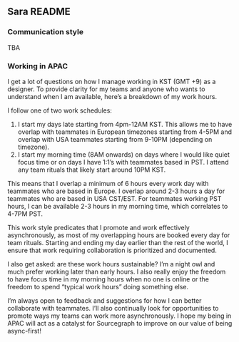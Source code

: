 ## Sara README
### Communication style

TBA


### Working in APAC
I get a lot of questions on how I manage working in KST (GMT +9) as a designer. To provide clarity for my teams and anyone who wants to understand when I am available, here’s a breakdown of my work hours.

I follow one of two work schedules: 
1. I start my days late starting from 4pm-12AM KST. This allows me to have overlap with teammates in European timezones starting from 4-5PM and overlap with USA teammates starting from 9-10PM (depending on timezone). 
2. I start my morning time (8AM onwards) on days where I would like quiet focus time or on days I have 1:1’s with teammates based in PST. I attend any team rituals that likely start around 10PM KST. 

This means that I overlap a minimum of 6 hours every work day with teammates who are based in Europe. I overlap around 2-3 hours a day for teammates who are based in USA CST/EST. For teammates working PST hours, I can be available 2-3 hours in my morning time, which correlates to 4-7PM PST. 

This work style predicates that I promote and work effectively asynchronously, as most of my overlapping hours are booked every day for team rituals. Starting and ending my day earlier than the rest of the world, I ensure that work requiring collaboration is prioritized and documented.

I also get asked: are these work hours sustainable? I’m a night owl and much prefer working later than early hours. I also really enjoy the freedom to have focus time in my morning hours when no one is online or the freedom to spend “typical work hours” doing something else. 

I’m always open to feedback and suggestions for how I can better collaborate with teammates. I’ll also continually look for opportunities to promote ways my teams can work more asynchronously. I hope my being in APAC will act as a catalyst for Sourcegraph to improve on our value of being async-first! 
